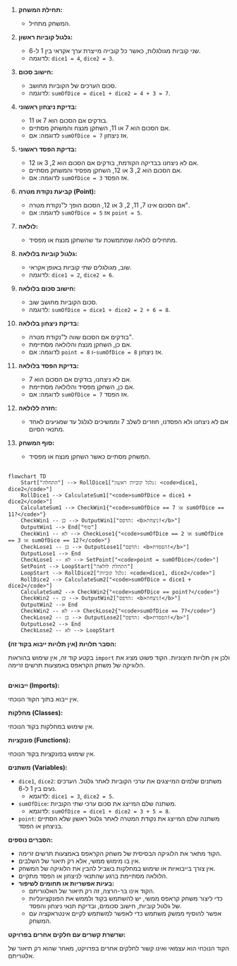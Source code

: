 ## <algorithm>

1. **תחילת המשחק:**
   - המשחק מתחיל.
   
2. **גלגול קוביות ראשון:**
   - שני קוביות מגולגלות, כאשר כל קובייה מייצרת ערך אקראי בין 1 ל-6.
   - לדוגמה: `dice1 = 4`, `dice2 = 3`.

3. **חישוב סכום:**
    - סכום הערכים של הקוביות מחושב.
    - לדוגמה: `sumOfDice = dice1 + dice2 = 4 + 3 = 7`.

4. **בדיקת ניצחון ראשוני:**
   - בודקים אם הסכום הוא 7 או 11.
    - אם הסכום הוא 7 או 11, השחקן מנצח והמשחק מסתיים.
    - לדוגמה: אם `sumOfDice = 7` אז ניצחון.
   
5. **בדיקת הפסד ראשוני:**
   - אם לא ניצחנו בבדיקה הקודמת, בודקים אם הסכום הוא 2, 3 או 12.
   - אם הסכום הוא 2, 3 או 12, השחקן מפסיד והמשחק מסתיים.
   - לדוגמה: אם `sumOfDice = 3` אז הפסד.

6. **קביעת נקודת מטרה (Point):**
   - אם הסכום אינו 7, 11, 2, 3 או 12, הסכום הופך ל"נקודת מטרה".
   - לדוגמה: אם `sumOfDice = 5` אז `point = 5`.

7. **לולאה:**
   - מתחילים לולאה שמתמשכת עד שהשחקן מנצח או מפסיד.

8. **גלגול קוביות בלולאה:**
   - שוב, מגולגלים שתי קוביות באופן אקראי.
   - לדוגמה: `dice1 = 2`, `dice2 = 6`.

9. **חישוב סכום בלולאה:**
    - סכום הקוביות מחושב שוב.
   - לדוגמה: `sumOfDice = dice1 + dice2 = 2 + 6 = 8`.

10. **בדיקת ניצחון בלולאה:**
    - בודקים אם הסכום שווה ל"נקודת מטרה".
    - אם כן, השחקן מנצח והלולאה מסתיימת.
    - לדוגמה: אם `point = 8` ו-`sumOfDice = 8` אז ניצחון.

11. **בדיקת הפסד בלולאה:**
     - אם לא ניצחנו, בודקים אם הסכום הוא 7.
     - אם כן, השחקן מפסיד והלולאה מסתיימת.
     - לדוגמה: אם `sumOfDice = 7` אז הפסד.

12. **חזרה ללולאה:**
     - אם לא ניצחנו ולא הפסדנו, חוזרים לשלב 7 וממשיכים לגלגל עד שמגיעים לאחד מתנאי הסיום.

13. **סוף המשחק:**
    - המשחק מסתיים כאשר השחקן מנצח או מפסיד.
    
## <mermaid>

```mermaid
flowchart TD
    Start["התחלה"] --> RollDice1["גלגל קוביות ראשון: <code>dice1, dice2</code>"]
    RollDice1 --> CalculateSum1["<code>sumOfDice = dice1 + dice2</code>"]
    CalculateSum1 --> CheckWin1{"<code>sumOfDice == 7 או sumOfDice == 11?</code>"}
    CheckWin1 -- כן --> OutputWin1["הדפס: <b>ניצחת!</b>"]
    OutputWin1 --> End["סוף"]
    CheckWin1 -- לא --> CheckLose1{"<code>sumOfDice == 2 או sumOfDice == 3 או sumOfDice == 12?</code>"}
    CheckLose1 -- כן --> OutputLose1["הדפס: <b>הפסדת!</b>"]
    OutputLose1 --> End
    CheckLose1 -- לא --> SetPoint["<code>point = sumOfDice</code>"]
    SetPoint --> LoopStart["התחלת לולאה"]
    LoopStart --> RollDice2["גלגל קוביות: <code>dice1, dice2</code>"]
    RollDice2 --> CalculateSum2["<code>sumOfDice = dice1 + dice2</code>"]
    CalculateSum2 --> CheckWin2{"<code>sumOfDice == point?</code>"}
    CheckWin2 -- כן --> OutputWin2["הדפס: <b>ניצחת!</b>"]
    OutputWin2 --> End
    CheckWin2 -- לא --> CheckLose2{"<code>sumOfDice == 7?</code>"}
    CheckLose2 -- כן --> OutputLose2["הדפס: <b>הפסדת!</b>"]
    OutputLose2 --> End
    CheckLose2 -- לא --> LoopStart
```

**הסבר תלויות (אין תלויות ייבוא בקוד זה):**

בקטע קוד זה, אין שימוש בהוראות `import` ולכן אין תלויות חיצוניות. הקוד פשוט מציג את הלוגיקה של משחק הקראפס באמצעות תרשים זרימה. 

## <explanation>

**ייבואים (Imports):**

אין ייבוא בתוך הקוד הנוכחי.

**מחלקות (Classes):**

אין שימוש במחלקות בקוד הנוכחי.

**פונקציות (Functions):**

אין שימוש בפונקציות בקוד הנוכחי.

**משתנים (Variables):**

- `dice1`, `dice2`: משתנים שלמים המייצגים את ערכי הקוביות לאחר גלגול. הערכים נעים בין 1 ל-6.
    - לדוגמא: `dice1 = 3`, `dice2 = 5`.
- `sumOfDice`: משתנה שלם המייצג את סכום ערכי שתי הקוביות.
   - לדוגמא: `sumOfDice = dice1 + dice2 = 3 + 5 = 8`.
- `point`: משתנה שלם המייצג את נקודת המטרה לאחר גלגול ראשון שלא הסתיים בניצחון או הפסד.

**הסברים נוספים:**

- הקוד מתאר את הלוגיקה הבסיסית של משחק הקראפס באמצעות תרשים זרימה.
- אין בו מימוש ממשי, אלא רק תיאור של השלבים.
- אין צורך בייבואיות או שימוש במחלקות בשביל להבין את הלוגיקה של המשחק.
- הלולאה מסתיימת ברגע שהתנאי לניצחון או הפסד מתקיים.
- **בעיות אפשריות או תחומים לשיפור:**
   - הקוד אינו בר-הרצה, זה רק תיאור של האלגוריתם.
   - כדי ליצור משחק קראפס ממשי, יש להשתמש בקוד ולממש את הפונקציונליות של גלגול קוביות, חישוב סכומים, ובדיקת תנאי ניצחון והפסד.
   - אפשר להוסיף ממשק משתמש כדי לאפשר למשתמש לקיים אינטראקציה עם המשחק.
   
**שרשרת קשרים עם חלקים אחרים בפרויקט:**

הקוד הנוכחי הוא עצמאי ואינו קשור לחלקים אחרים בפרויקט, מאחר שהוא רק תיאור של אלגוריתם.